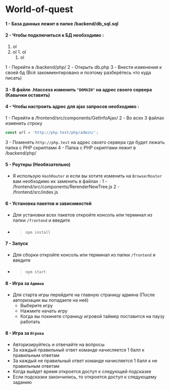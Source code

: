 # World-of-quest 
####
####
#### 1 - База данных лежит в папке /backend/db_sql.sql
####
####
#### 2 - Чтобы подключиться к БД необходимо :

1. ol
  1. ol
    1. ol
      1. ol
      
  1 - Перейти в /backend/php/
  2 - Открыть db.php
  3 - Внести изменения к своей бд (Всё закомментировано и поэтому разберётесь что куда писать)
####
####
#### 3 - В файле .htaccess изменить `"DOMAIN"` на адрес своего сервера (Кавычки оставить)

####
####
#### 4 - Чтобы настроить адрес для ajax запросов необходимо :
 1 - Перейти в /frontend/src/components/GetInfoAjax/
 2 - Во всех 3 файлах изменить строку 
 
 ```javascript
 const url = 'http://php.test/php/admin/';
 ```
 3 - Поменять `http://php.test` на адрес своего сервера где будет лежать папка с PHP скриптами
 4 - Папка с PHP скриптами лежит в /backend/php/


####
####
#### 5 - Роутеры (Необязательно)
 - Я использую `HashRouter` и если вы хотите изменить на `BrowserRouter` вам необходимо их заменить в файлах :
 1 - /frontend/src/components/RerenderNewTree.js
 2 - /frontend/src/index.js


####
####
#### 6 - Установка пакетов и зависимостей
 - Для установки всех пакетов откройте консоль или терминал из папки `/frontend` и введите
 - ####
   >     npm install


####
####
#### 7 - Запуск
 - Для сборки откройте консоль или терминал из папки `/frontend` и введите
 - ####
   >     npm start



####
####
#### 8 - Игра за `Админа`
* Для старта игры перейдите на главную страницу админа (После авторизации вы попадаете на неё)
  * Выберите игру
  * Нажмите начать игру
  * Когда вы покинете страницу игровой таймер поставится на паузу работать



####
####
#### 8 - Игра за `Игрока`
* Авторизируйтесь и отвечайте на вопросы
* За каждый правильный ответ команде начисляется 1 балл к правильным ответам
* За каждый не правильный ответ команде начисляется 1 балл к не правильным ответам
* Когда выйдет время откроется доступ к следующей подсказке
* Если подсказки закончились, то откроется доступ к следующему заданию





